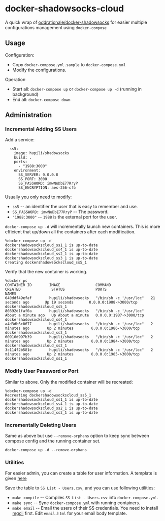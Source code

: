 # docker-shadowsocks-cloud

A quick wrap of [oddrationale/docker-shadowsocks](https://github.com/oddrationale/docker-shadowsocks)
for easier multiple configurations management using `docker-compose`

## Usage

Configuration:

* Copy `docker-compose.yml.sample` to `docker-compose.yml`
* Modify the configurations.

Operation:

* Start all: `docker-compose up` or `docker-compose up -d` (running in background)
* End all: `docker-compose down`

## Administration

### Incremental Adding SS Users

Add a service:

```
  ss5:
    image: hupili/shadowsocks
    build: .
    ports:
      - "1988:3000"
    environment:
      SS_SERVER: 0.0.0.0
      SS_PORT: 3000
      SS_PASSWORD: imwNuDbE77RryP
      SS_ENCRYPTION: aes-256-cfb
```

Usually you only need to modify:

* `ss5` -- an identifier the user that is easy to remember and use.
* `SS_PASSWORD: imwNuDbE77RryP` -- The password.
* `"1988:3000"` -- `1988` is the external port for the user.

`docker-compose up -d` will incrementally launch new containers.
This is more efficient that up/down all the containers after each modification.

```
%docker-compose up -d 
dockershadowsockscloud_ss1_1 is up-to-date
dockershadowsockscloud_ss4_1 is up-to-date
dockershadowsockscloud_ss2_1 is up-to-date
dockershadowsockscloud_ss3_1 is up-to-date
Creating dockershadowsockscloud_ss5_1
```

Verify that the new container is working.

```
%docker ps
CONTAINER ID        IMAGE                COMMAND                  CREATED              STATUS              PORTS                    NAMES
640ddf49efaf        hupili/shadowsocks   "/bin/sh -c '/usr/loc"   21 seconds ago       Up 19 seconds       0.0.0.0:1988->3000/tcp   dockershadowsockscloud_ss5_1
80892d1faf0a        hupili/shadowsocks   "/bin/sh -c '/usr/loc"   About a minute ago   Up About a minute   0.0.0.0:1987->3000/tcp   dockershadowsockscloud_ss4_1
a4d3db6c0677        hupili/shadowsocks   "/bin/sh -c '/usr/loc"   2 minutes ago        Up 2 minutes        0.0.0.0:1986->3000/tcp   dockershadowsockscloud_ss3_1
60916d997b39        hupili/shadowsocks   "/bin/sh -c '/usr/loc"   2 minutes ago        Up 2 minutes        0.0.0.0:1984->3000/tcp   dockershadowsockscloud_ss2_1
3c114f2b581e        hupili/shadowsocks   "/bin/sh -c '/usr/loc"   2 minutes ago        Up 2 minutes        0.0.0.0:1985->3000/tcp   dockershadowsockscloud_ss1_1
```

### Modify User Password or Port

Similar to above. Only the modified container will be recreated:

```
%docker-compose up -d
Recreating dockershadowsockscloud_ss5_1
dockershadowsockscloud_ss1_1 is up-to-date
dockershadowsockscloud_ss4_1 is up-to-date
dockershadowsockscloud_ss2_1 is up-to-date
dockershadowsockscloud_ss3_1 is up-to-date
```

### Incrementally Deleting Users

Same as above but use `--remove-orphans` option to keep sync between compose config and the running container set.

```
docker-compose up -d --remove-orphans
```

### Utilities

For easier admin, you can create a table for user information.
A template is given [here](https://docs.google.com/spreadsheets/d/1vX3fGHH73vpKX9mE2qu8foDbsEApwuC4L8nrCEf_ZH0/edit?usp=sharing)

Save the table to `SS List - Users.csv`, and you can use following utilities:

* `make compile` -- Compiles `SS List - Users.csv` into `docker-compose.yml`.
* `make sync` -- Sync `docker-compose.yml` with running containers.
* `make email` -- Email the users of their SS credentials. You need to install [mgcli](https://github.com/hupili/mgcli) first. Edit `email.html` for your email body template.
